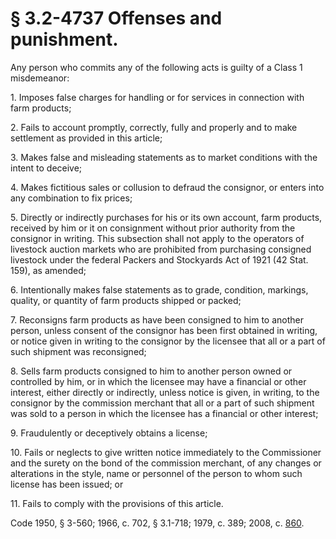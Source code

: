# § 3.2-4737 Offenses and punishment.

<p>Any person who commits any of the following acts is guilty of a Class 1 misdemeanor:</p><p>1. Imposes false charges for handling or for services in connection with farm products;</p><p>2. Fails to account promptly, correctly, fully and properly and to make settlement as provided in this article;</p><p>3. Makes false and misleading statements as to market conditions with the intent to deceive;</p><p>4. Makes fictitious sales or collusion to defraud the consignor, or enters into any combination to fix prices;</p><p>5. Directly or indirectly purchases for his or its own account, farm products, received by him or it on consignment without prior authority from the consignor in writing. This subsection shall not apply to the operators of livestock auction markets who are prohibited from purchasing consigned livestock under the federal Packers and Stockyards Act of 1921 (42 Stat. 159), as amended;</p><p>6. Intentionally makes false statements as to grade, condition, markings, quality, or quantity of farm products shipped or packed;</p><p>7. Reconsigns farm products as have been consigned to him to another person, unless consent of the consignor has been first obtained in writing, or notice given in writing to the consignor by the licensee that all or a part of such shipment was reconsigned;</p><p>8. Sells farm products consigned to him to another person owned or controlled by him, or in which the licensee may have a financial or other interest, either directly or indirectly, unless notice is given, in writing, to the consignor by the commission merchant that all or a part of such shipment was sold to a person in which the licensee has a financial or other interest;</p><p>9. Fraudulently or deceptively obtains a license;</p><p>10. Fails or neglects to give written notice immediately to the Commissioner and the surety on the bond of the commission merchant, of any changes or alterations in the style, name or personnel of the person to whom such license has been issued; or</p><p>11. Fails to comply with the provisions of this article.</p><p>Code 1950, § 3-560; 1966, c. 702, § 3.1-718; 1979, c. 389; 2008, c. <a href='http://lis.virginia.gov/cgi-bin/legp604.exe?081+ful+CHAP0860'>860</a>.</p>